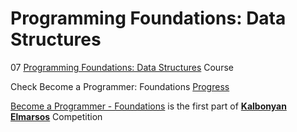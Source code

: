 # Programming Foundations: Data Structures

07 [Programming Foundations: Data Structures](https://www.linkedin.com/learning/programming-foundations-data-structures-2) Course

Check Become a Programmer: Foundations [Progress](https://github.com/hosamation/Become-a-Programmer-Foundations) 

[Become a Programmer - Foundations][1] is the first part of **[Kalbonyan Elmarsos][2]** Competition


[1]: https://www.linkedin.com/learning/paths/become-a-programmer-foundations

[2]: https://www.linkedin.com/company/%D9%83%D8%A7%D9%84%D8%A8%D9%86%D9%8A%D8%A7%D9%86-%D8%A7%D9%84%D9%85%D8%B1%D8%B5%D9%88%D8%B5/